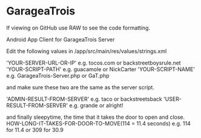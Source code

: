 GarageaTrois
============
If viewing on GitHub use RAW to see the code formatting.

Android App Client for GarageaTrois Server

Edit the following values in /app/src/main/res/values/strings.xml

'<string name="server_URL">YOUR-SERVER-URL-OR-IP</string>'
e.g. tocos.com or backstreetboysrule.net
'<string name="script_path">YOUR-SCRIPT-PATH</string>'
e.g. guacamole or NickCarter
'<string name="script_name">YOUR-SCRIPT-NAME</string>'
e.g. GarageaTrois-Server.php or GaT.php

and make sure these two are the same as the server script.

'<string name="adminresult">ADMIN-RESULT-FROM-SERVER</string>'
e.g. taco or backstreetsback
'<string name="userresult">USER-RESULT-FROM-SERVER</string>'
e.g. grande or alright!

and finally sleepytime, the time that it takes the door to open and close.
<string name="sleepytime">HOW-LONG-IT-TAKES-FOR-DOOR-TO-MOVE(114 = 11.4 seconds)</string>
e.g. 114 for 11.4 or 309 for 30.9
